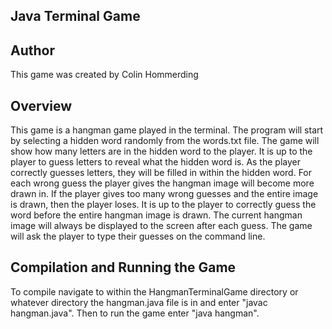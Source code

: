 ## Java Terminal Game

## Author
This game was created by Colin Hommerding

## Overview

This game is a hangman game played in the terminal. The program will start by selecting a hidden word randomly from the words.txt file. The game will show how many letters are in the hidden word to the player. It is up to the player to guess letters to reveal what the hidden word is. As the player correctly guesses letters, they will be filled in within the hidden word. For each wrong guess the player gives the hangman image will become more drawn in. If the player gives too many wrong guesses and the entire image is drawn, then the player loses. It is up to the player to correctly guess the word before the entire hangman image is drawn. The current hangman image will always be displayed to the screen after each guess. The game will ask the player to type their guesses on the command line.

## Compilation and Running the Game

To compile navigate to within the HangmanTerminalGame directory or whatever directory the hangman.java file is in and enter "javac hangman.java".
Then to run the game enter "java hangman".
